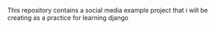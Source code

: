 This repository contains a social media example project that i will be creating as a practice for learning django
